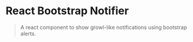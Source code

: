 # React Bootstrap Notifier

> A react component to show growl-like notifications using bootstrap alerts.
